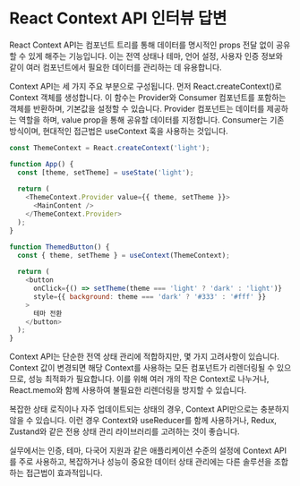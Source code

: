 # React Context API 인터뷰 답변

React Context API는 컴포넌트 트리를 통해 데이터를 명시적인 props 전달 없이 공유할 수 있게 해주는 기능입니다. 이는 전역 상태나 테마, 언어 설정, 사용자 인증 정보와 같이 여러 컴포넌트에서 필요한 데이터를 관리하는 데 유용합니다.

Context API는 세 가지 주요 부분으로 구성됩니다. 먼저 React.createContext()로 Context 객체를 생성합니다. 이 함수는 Provider와 Consumer 컴포넌트를 포함하는 객체를 반환하며, 기본값을 설정할 수 있습니다. Provider 컴포넌트는 데이터를 제공하는 역할을 하며, value prop을 통해 공유할 데이터를 지정합니다. Consumer는 기존 방식이며, 현대적인 접근법은 useContext 훅을 사용하는 것입니다.

```javascript
const ThemeContext = React.createContext('light');

function App() {
  const [theme, setTheme] = useState('light');
  
  return (
    <ThemeContext.Provider value={{ theme, setTheme }}>
      <MainContent />
    </ThemeContext.Provider>
  );
}

function ThemedButton() {
  const { theme, setTheme } = useContext(ThemeContext);
  
  return (
    <button
      onClick={() => setTheme(theme === 'light' ? 'dark' : 'light')}
      style={{ background: theme === 'dark' ? '#333' : '#fff' }}
    >
      테마 전환
    </button>
  );
}
```

Context API는 단순한 전역 상태 관리에 적합하지만, 몇 가지 고려사항이 있습니다. Context 값이 변경되면 해당 Context를 사용하는 모든 컴포넌트가 리렌더링될 수 있으므로, 성능 최적화가 필요합니다. 이를 위해 여러 개의 작은 Context로 나누거나, React.memo와 함께 사용하여 불필요한 리렌더링을 방지할 수 있습니다.

복잡한 상태 로직이나 자주 업데이트되는 상태의 경우, Context API만으로는 충분하지 않을 수 있습니다. 이런 경우 Context와 useReducer를 함께 사용하거나, Redux, Zustand와 같은 전용 상태 관리 라이브러리를 고려하는 것이 좋습니다.

실무에서는 인증, 테마, 다국어 지원과 같은 애플리케이션 수준의 설정에 Context API를 주로 사용하고, 복잡하거나 성능이 중요한 데이터 상태 관리에는 다른 솔루션을 조합하는 접근법이 효과적입니다.